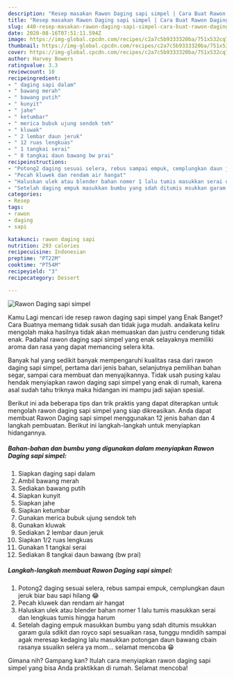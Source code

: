 ```yaml
---
description: "Resep masakan Rawon Daging sapi simpel | Cara Buat Rawon Daging sapi simpel Yang Enak Dan Lezat"
title: "Resep masakan Rawon Daging sapi simpel | Cara Buat Rawon Daging sapi simpel Yang Enak Dan Lezat"
slug: 440-resep-masakan-rawon-daging-sapi-simpel-cara-buat-rawon-daging-sapi-simpel-yang-enak-dan-lezat
date: 2020-08-16T07:51:11.594Z
image: https://img-global.cpcdn.com/recipes/c2a7c5b9333320ba/751x532cq70/rawon-daging-sapi-simpel-foto-resep-utama.jpg
thumbnail: https://img-global.cpcdn.com/recipes/c2a7c5b9333320ba/751x532cq70/rawon-daging-sapi-simpel-foto-resep-utama.jpg
cover: https://img-global.cpcdn.com/recipes/c2a7c5b9333320ba/751x532cq70/rawon-daging-sapi-simpel-foto-resep-utama.jpg
author: Harvey Bowers
ratingvalue: 3.3
reviewcount: 10
recipeingredient:
- " daging sapi dalam"
- " bawang merah"
- " bawang putih"
- " kunyit"
- " jahe"
- " ketumbar"
- " merica bubuk ujung sendok teh"
- " kluwak"
- " 2 lembar daun jeruk"
- " 12 ruas lengkuas"
- " 1 tangkai serai"
- " 8 tangkai daun bawang bw prai"
recipeinstructions:
- "Potong2 daging sesuai selera, rebus sampai empuk, cemplungkan daun jeruk biar bau sapi hilang 😂"
- "Pecah kluwek dan rendam air hangat"
- "Haluskan ulek atau blender bahan nomer 1 lalu tumis masukkan serai dan lengkuas tumis hingga harum"
- "Setelah daging empuk masukkan bumbu yang sdah ditumis msukkan garam gula sdikit dan royco sapi sesuaikan rasa, tunggu mndidih sampai agak meresap kedaging lalu masukkan potongan daun bawang cbain rasanya ssuaìkn selera ya mom... selamat mencoba 😁"
categories:
- Resep
tags:
- rawon
- daging
- sapi

katakunci: rawon daging sapi 
nutrition: 293 calories
recipecuisine: Indonesian
preptime: "PT22M"
cooktime: "PT54M"
recipeyield: "3"
recipecategory: Dessert

---
```



![Rawon Daging sapi simpel](https://img-global.cpcdn.com/recipes/c2a7c5b9333320ba/751x532cq70/rawon-daging-sapi-simpel-foto-resep-utama.jpg)

Kamu Lagi mencari ide resep rawon daging sapi simpel yang Enak Banget? Cara Buatnya memang tidak susah dan tidak juga mudah. andaikata keliru mengolah maka hasilnya tidak akan memuaskan dan justru cenderung tidak enak. Padahal rawon daging sapi simpel yang enak selayaknya memiliki aroma dan rasa yang dapat memancing selera kita.

Banyak hal yang sedikit banyak mempengaruhi kualitas rasa dari rawon daging sapi simpel, pertama dari jenis bahan, selanjutnya pemilihan bahan segar, sampai cara membuat dan menyajikannya. Tidak usah pusing kalau hendak menyiapkan rawon daging sapi simpel yang enak di rumah, karena asal sudah tahu triknya maka hidangan ini mampu jadi sajian spesial.




Berikut ini ada beberapa tips dan trik praktis yang dapat diterapkan untuk mengolah rawon daging sapi simpel yang siap dikreasikan. Anda dapat membuat Rawon Daging sapi simpel menggunakan 12 jenis bahan dan 4 langkah pembuatan. Berikut ini langkah-langkah untuk menyiapkan hidangannya.

<!--inarticleads1-->

##### Bahan-bahan dan bumbu yang digunakan dalam menyiapkan Rawon Daging sapi simpel:

1. Siapkan  daging sapi dalam
1. Ambil  bawang merah
1. Sediakan  bawang putih
1. Siapkan  kunyit
1. Siapkan  jahe
1. Siapkan  ketumbar
1. Gunakan  merica bubuk ujung sendok teh
1. Gunakan  kluwak
1. Sediakan  2 lembar daun jeruk
1. Siapkan  1/2 ruas lengkuas
1. Gunakan  1 tangkai serai
1. Sediakan  8 tangkai daun bawang (bw prai)




<!--inarticleads2-->

##### Langkah-langkah membuat Rawon Daging sapi simpel:

1. Potong2 daging sesuai selera, rebus sampai empuk, cemplungkan daun jeruk biar bau sapi hilang 😂
1. Pecah kluwek dan rendam air hangat
1. Haluskan ulek atau blender bahan nomer 1 lalu tumis masukkan serai dan lengkuas tumis hingga harum
1. Setelah daging empuk masukkan bumbu yang sdah ditumis msukkan garam gula sdikit dan royco sapi sesuaikan rasa, tunggu mndidih sampai agak meresap kedaging lalu masukkan potongan daun bawang cbain rasanya ssuaìkn selera ya mom... selamat mencoba 😁




Gimana nih? Gampang kan? Itulah cara menyiapkan rawon daging sapi simpel yang bisa Anda praktikkan di rumah. Selamat mencoba!
